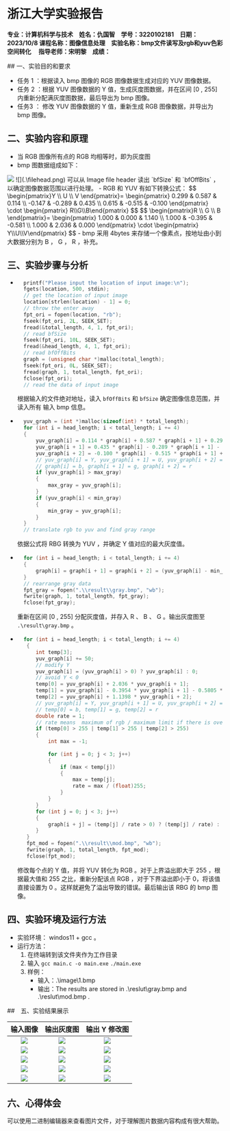 # 浙江大学实验报告
**专业：计算机科学与技术&emsp;姓名：仇国智&emsp;学号：3220102181&emsp;日期：2023/10/8 
课程名称：图像信息处理&emsp;实验名称：bmp文件读写及rgb和yuv色彩空间转化&emsp; 
指导老师：宋明黎&emsp;成绩：**
<div align=center STYLE="page-break-after: always;">
</div>
## 一、实验目的和要求

- 任务 1 ：根据读入 bmp 图像的 RGB 图像数据生成对应的 YUV 图像数据。
- 任务 2 ：根据 YUV 图像数据的 Y 值，生成灰度图数据，并在区间 [0 , 255] 内重新分配满灰度图数据，最后导出为 bmp 图像。
- 任务3 ： 修改 YUV 图像数据的 Y 值，重新生成 RGB 图像数据，并导出为 bmp 图像。

## 二、实验内容和原理

- 当 RGB 图像所有点的 RGB 均相等时，即为灰度图
- bmp 图数据组成如下：
<img src=".\bmp_structure.png"  />
![](.\filehead.png)
可以从 Image file header 读出 `bfSize` 和 `bfOffBits` ，以确定图像数据范围以进行处理。
- RGB 和 YUV 有如下转换公式：
	$$
	\begin{pmatrix}Y \\ U \\ V \end{pmatrix}=
	\begin{pmatrix} 0.299 & 0.587 & 0.114 \\ -0.147 & -0.289 & 0.435 \\ 	0.615 & -0.515 & -0.100 \end{pmatrix} \cdot
	\begin{pmatrix} R\\G\\B\end{pmatrix}
	$$
	$$
	\begin{pmatrix}R \\ G \\ B \end{pmatrix}=
	\begin{pmatrix} 1.000 & 0.000 & 1.140 \\ 1.000 & -0.395 & -0.581 \\ 	1.000 & 2.036 & 0.000 \end{pmatrix} \cdot
	\begin{pmatrix} Y\\U\\V\end{pmatrix}
	$$
- bmp 采用 4bytes 来存储一个像素点，按地址由小到大数据分别为 B ， G ， R  ，补充。

## 三、实验步骤与分析

- ```c
    printf("Please input the location of input image:\n");
    fgets(location, 500, stdin);
    // get the location of input image
    location[strlen(location) - 1] = 0;
    // throw the enter away
    fpt_ori = fopen(location, "rb");
    fseek(fpt_ori, 2L, SEEK_SET);
    fread(&total_length, 4, 1, fpt_ori);
    // read bfSize
    fseek(fpt_ori, 10L, SEEK_SET);
    fread(&head_length, 4, 1, fpt_ori);
    // read bfOffBits
    graph = (unsigned char *)malloc(total_length);
    fseek(fpt_ori, 0L, SEEK_SET);
    fread(graph, 1, total_length, fpt_ori);
    fclose(fpt_ori);
    // read the data of input image
	```
	根据输入的文件绝对地址，读入 `bfOffBits` 和 `bfSize` 确定图像信息范围，并读入所有 输入 bmp 信息。
- ```c
    yuv_graph = (int *)malloc(sizeof(int) * total_length);
    for (int i = head_length; i < total_length; i += 4)
    {
        yuv_graph[i] = 0.114 * graph[i] + 0.587 * graph[i + 1] + 0.299 * graph[i + 2];
        yuv_graph[i + 1] = 0.435 * graph[i] - 0.289 * graph[i + 1] - 0.147 * graph[i + 2];
        yuv_graph[i + 2] = -0.100 * graph[i] - 0.515 * graph[i + 1] + 0.615 * graph[i + 2];
        // yuv_graph[i] = Y, yuv_graph[i + 1] = U, yuv_graph[i + 2] = V
        // graph[i] = b, graph[i + 1] = g, graph[i + 2] = r
        if (yuv_graph[i] > max_gray)
        {
            max_gray = yuv_graph[i];
        }
        if (yuv_graph[i] < min_gray)
        {
            min_gray = yuv_graph[i];
        }
    }
    // translate rgb to yuv and find gray range
	```
	依据公式将 RBG 转换为 YUV ，并确定 Y 值对应的最大灰度值。
- ```c
    for (int i = head_length; i < total_length; i += 4)
    {
        graph[i] = graph[i + 1] = graph[i + 2] = (yuv_graph[i] - min_gray) / (double)(max_gray - min_gray) * 255;
    }
    // rearrange gray data
    fpt_gray = fopen(".\\result\\gray.bmp", "wb");
    fwrite(graph, 1, total_length, fpt_gray);
    fclose(fpt_gray);
	```
	重新在区间 [0 , 255] 分配灰度值，并存入 R 、 B 、 G 。输出灰度图至 ` .\result\gray.bmp` 。
- ```c
    for (int i = head_length; i < total_length; i += 4)
     {
        int temp[3];
        yuv_graph[i] += 50;
        // modify Y
        yuv_graph[i] = (yuv_graph[i] > 0) ? yuv_graph[i] : 0;
        // avoid Y < 0
        temp[0] = yuv_graph[i] + 2.036 * yuv_graph[i + 1];
        temp[1] = yuv_graph[i] - 0.3954 * yuv_graph[i + 1] - 0.5805 * yuv_graph[i + 2];
        temp[2] = yuv_graph[i] + 1.1398 * yuv_graph[i + 2];
        // yuv_graph[i] = Y, yuv_graph[i + 1] = U, yuv_graph[i + 2] = V
        // temp[0] = b, temp[1] = g, temp[2] = r
        double rate = 1;
        // rate means  maximum of rgb / maximum limit if there is overflow
        if (temp[0] > 255 | temp[1] > 255 | temp[2] > 255)
        {
            int max = -1;
      
            for (int j = 0; j < 3; j++)
            {
                if (max < temp[j])
                {
                    max = temp[j];
                    rate = max / (float)255;
                }
            }
        }
        for (int j = 0; j < 3; j++)
        {
            graph[i + j] = (temp[j] / rate > 0) ? (temp[j] / rate) : 0;
        }
     }
     fpt_mod = fopen(".\\result\\mod.bmp", "wb");
     fwrite(graph, 1, total_length, fpt_mod);
     fclose(fpt_mod);
    ```
	修改每个点的 Y 值，并将 YUV 转化为 RGB 。对于上界溢出即大于 255 ，根据最大值和 255 之比，重新分配该点 RGB ，对于下界溢出即小于 0，将该值直接设置为 0 。这样就避免了溢出导致的错误。最后输出该 RBG 的 bmp 图像。

## 四、实验环境及运行方法

- 实验环境： windos11 + gcc 。
- 运行方法：
	1. 在终端转到该文件夹作为工作目录
	2. 输入 `gcc main.c -o main.exe` `./main.exe`
	3. 样例：
		- 输入：.\image\1.bmp
		- 输出：The results are stored in .\reslut\gray.bmp and .\reslut\mod.bmp .

##　五、实验结果展示

|输入图像|输出灰度图|输出 Y 修改图|
|:---:|:---:|:---:|
|![](..\image\1.bmp)|![](..\result\gray1.bmp)|![](..\result\mod1.bmp)|
|![](..\image\2.bmp)|![](..\result\gray2.bmp)|![](..\result\mod2.bmp)|
|![](..\image\3.bmp)|![](..\result\gray3.bmp)|![](..\result\mod3.bmp)|
|![](..\image\4.bmp)|![](..\result\gray4.bmp)|![](..\result\mod4.bmp)|
|![](..\image\5.bmp)|![](..\result\gray5.bmp)|![](..\result\mod5.bmp)|
## 六、心得体会

可以使用二进制编辑器来查看图片文件，对于理解图片数据内容构成有很大帮助。